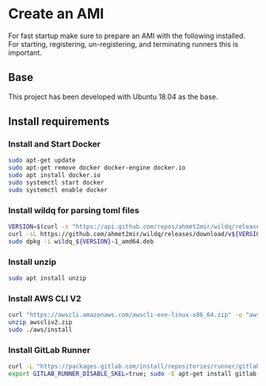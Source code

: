 # Create an AMI
For fast startup make sure to prepare an AMI with the following installed.  
For starting, registering, un-registering, and terminating runners this is important.

## Base
This project has been developed with Ubuntu 18.04 as the base.

## Install requirements

### Install and Start Docker

```bash
sudo apt-get update
sudo apt-get remove docker docker-engine docker.io
sudo apt install docker.io
sudo systemctl start docker
sudo systemctl enable docker
```

###  Install wildq for parsing toml files

```bash
VERSION=$(curl -s "https://api.github.com/repos/ahmet2mir/wildq/releases/latest" | grep '"tag_name":' | sed -E 's/.*"v([^"]+)".*/\1/')
curl -sL https://github.com/ahmet2mir/wildq/releases/download/v${VERSION}/wildq_${VERSION}-1_amd64.deb -o wildq_${VERSION}-1_amd64.deb
sudo dpkg -i wildq_${VERSION}-1_amd64.deb
```

###  Install unzip

```bash
sudo apt install unzip
```

###  Install AWS CLI V2

```bash
curl "https://awscli.amazonaws.com/awscli-exe-linux-x86_64.zip" -o "awscliv2.zip"
unzip awscliv2.zip
sudo ./aws/install
```

###  Install GitLab Runner

```bash
curl -L "https://packages.gitlab.com/install/repositories/runner/gitlab-runner/script.deb.sh" | sudo bash
export GITLAB_RUNNER_DISABLE_SKEL=true; sudo -E apt-get install gitlab-runner
```
